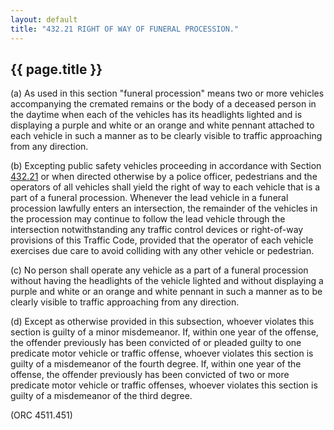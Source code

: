 ```yaml
---
layout: default 
title: "432.21 RIGHT OF WAY OF FUNERAL PROCESSION."
---
```


{{ page.title }}
----------------

​(a) As used in this section "funeral procession" means two or more
vehicles accompanying the cremated remains or the body of a deceased
person in the daytime when each of the vehicles has its headlights
lighted and is displaying a purple and white or an orange and white
pennant attached to each vehicle in such a manner as to be clearly
visible to traffic approaching from any direction.

​(b) Excepting public safety vehicles proceeding in accordance with
Section [432.21](1fce9f78.html) or when directed otherwise by a police
officer, pedestrians and the operators of all vehicles shall yield the
right of way to each vehicle that is a part of a funeral procession.
Whenever the lead vehicle in a funeral procession lawfully enters an
intersection, the remainder of the vehicles in the procession may
continue to follow the lead vehicle through the intersection
notwithstanding any traffic control devices or right-of-way provisions
of this Traffic Code, provided that the operator of each vehicle
exercises due care to avoid colliding with any other vehicle or
pedestrian.

​(c) No person shall operate any vehicle as a part of a funeral
procession without having the headlights of the vehicle lighted and
without displaying a purple and white or an orange and white pennant in
such a manner as to be clearly visible to traffic approaching from any
direction.

​(d) Except as otherwise provided in this subsection, whoever violates
this section is guilty of a minor misdemeanor. If, within one year of
the offense, the offender previously has been convicted of or pleaded
guilty to one predicate motor vehicle or traffic offense, whoever
violates this section is guilty of a misdemeanor of the fourth degree.
If, within one year of the offense, the offender previously has been
convicted of two or more predicate motor vehicle or traffic offenses,
whoever violates this section is guilty of a misdemeanor of the third
degree.

(ORC 4511.451)
